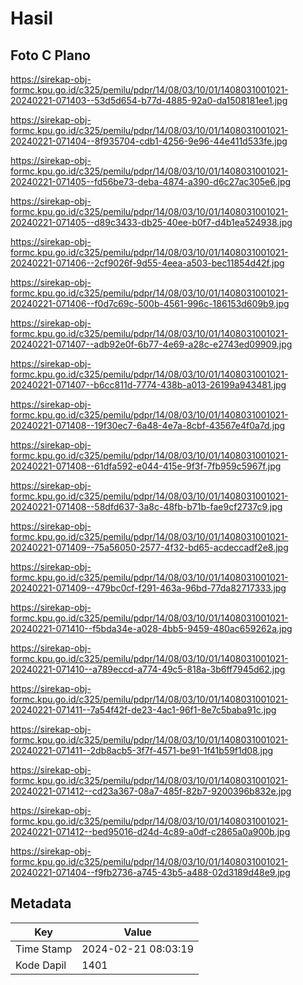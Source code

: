 # Hasil

## Foto C Plano

https://sirekap-obj-formc.kpu.go.id/c325/pemilu/pdpr/14/08/03/10/01/1408031001021-20240221-071403--53d5d654-b77d-4885-92a0-da1508181ee1.jpg

https://sirekap-obj-formc.kpu.go.id/c325/pemilu/pdpr/14/08/03/10/01/1408031001021-20240221-071404--8f935704-cdb1-4256-9e96-44e411d533fe.jpg

https://sirekap-obj-formc.kpu.go.id/c325/pemilu/pdpr/14/08/03/10/01/1408031001021-20240221-071405--fd56be73-deba-4874-a390-d6c27ac305e6.jpg

https://sirekap-obj-formc.kpu.go.id/c325/pemilu/pdpr/14/08/03/10/01/1408031001021-20240221-071405--d89c3433-db25-40ee-b0f7-d4b1ea524938.jpg

https://sirekap-obj-formc.kpu.go.id/c325/pemilu/pdpr/14/08/03/10/01/1408031001021-20240221-071406--2cf9026f-9d55-4eea-a503-bec11854d42f.jpg

https://sirekap-obj-formc.kpu.go.id/c325/pemilu/pdpr/14/08/03/10/01/1408031001021-20240221-071406--f0d7c69c-500b-4561-996c-186153d609b9.jpg

https://sirekap-obj-formc.kpu.go.id/c325/pemilu/pdpr/14/08/03/10/01/1408031001021-20240221-071407--adb92e0f-6b77-4e69-a28c-e2743ed09909.jpg

https://sirekap-obj-formc.kpu.go.id/c325/pemilu/pdpr/14/08/03/10/01/1408031001021-20240221-071407--b6cc811d-7774-438b-a013-26199a943481.jpg

https://sirekap-obj-formc.kpu.go.id/c325/pemilu/pdpr/14/08/03/10/01/1408031001021-20240221-071408--19f30ec7-6a48-4e7a-8cbf-43567e4f0a7d.jpg

https://sirekap-obj-formc.kpu.go.id/c325/pemilu/pdpr/14/08/03/10/01/1408031001021-20240221-071408--61dfa592-e044-415e-9f3f-7fb959c5967f.jpg

https://sirekap-obj-formc.kpu.go.id/c325/pemilu/pdpr/14/08/03/10/01/1408031001021-20240221-071408--58dfd637-3a8c-48fb-b71b-fae9cf2737c9.jpg

https://sirekap-obj-formc.kpu.go.id/c325/pemilu/pdpr/14/08/03/10/01/1408031001021-20240221-071409--75a56050-2577-4f32-bd65-acdeccadf2e8.jpg

https://sirekap-obj-formc.kpu.go.id/c325/pemilu/pdpr/14/08/03/10/01/1408031001021-20240221-071409--479bc0cf-f291-463a-96bd-77da82717333.jpg

https://sirekap-obj-formc.kpu.go.id/c325/pemilu/pdpr/14/08/03/10/01/1408031001021-20240221-071410--f5bda34e-a028-4bb5-9459-480ac659262a.jpg

https://sirekap-obj-formc.kpu.go.id/c325/pemilu/pdpr/14/08/03/10/01/1408031001021-20240221-071410--a789eccd-a774-49c5-818a-3b6ff7945d62.jpg

https://sirekap-obj-formc.kpu.go.id/c325/pemilu/pdpr/14/08/03/10/01/1408031001021-20240221-071411--7a54f42f-de23-4ac1-96f1-8e7c5baba91c.jpg

https://sirekap-obj-formc.kpu.go.id/c325/pemilu/pdpr/14/08/03/10/01/1408031001021-20240221-071411--2db8acb5-3f7f-4571-be91-1f41b59f1d08.jpg

https://sirekap-obj-formc.kpu.go.id/c325/pemilu/pdpr/14/08/03/10/01/1408031001021-20240221-071412--cd23a367-08a7-485f-82b7-9200396b832e.jpg

https://sirekap-obj-formc.kpu.go.id/c325/pemilu/pdpr/14/08/03/10/01/1408031001021-20240221-071412--bed95016-d24d-4c89-a0df-c2865a0a900b.jpg

https://sirekap-obj-formc.kpu.go.id/c325/pemilu/pdpr/14/08/03/10/01/1408031001021-20240221-071404--f9fb2736-a745-43b5-a488-02d3189d48e9.jpg


## Metadata

| Key        | Value               |
| ---------- | ------------------- |
| Time Stamp | 2024-02-21 08:03:19 |
| Kode Dapil | 1401                |



